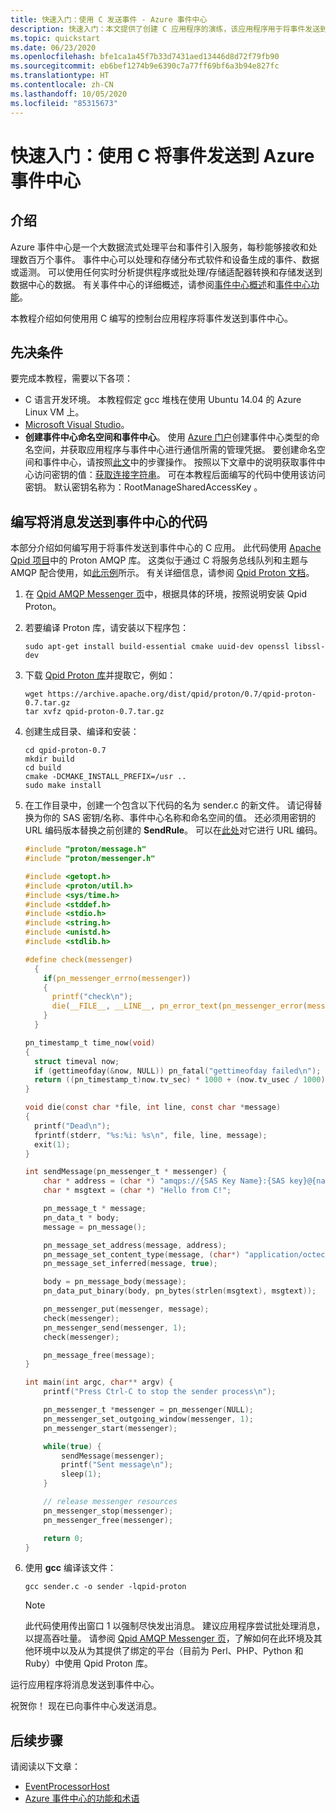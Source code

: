 ```yaml
---
title: 快速入门：使用 C 发送事件 - Azure 事件中心
description: 快速入门：本文提供了创建 C 应用程序的演练，该应用程序用于将事件发送到 Azure 事件中心。
ms.topic: quickstart
ms.date: 06/23/2020
ms.openlocfilehash: bfe1ca1a45f7b33d7431aed13446d8d72f79fb90
ms.sourcegitcommit: eb6bef1274b9e6390c7a77ff69bf6a3b94e827fc
ms.translationtype: HT
ms.contentlocale: zh-CN
ms.lasthandoff: 10/05/2020
ms.locfileid: "85315673"
---
```

# <a name="quickstart-send-events-to-azure-event-hubs-using-c"></a>快速入门：使用 C 将事件发送到 Azure 事件中心

## <a name="introduction"></a>介绍
Azure 事件中心是一个大数据流式处理平台和事件引入服务，每秒能够接收和处理数百万个事件。 事件中心可以处理和存储分布式软件和设备生成的事件、数据或遥测。 可以使用任何实时分析提供程序或批处理/存储适配器转换和存储发送到数据中心的数据。 有关事件中心的详细概述，请参阅[事件中心概述](event-hubs-about.md)和[事件中心功能](event-hubs-features.md)。

本教程介绍如何使用用 C 编写的控制台应用程序将事件发送到事件中心。 

## <a name="prerequisites"></a>先决条件
要完成本教程，需要以下各项：

* C 语言开发环境。 本教程假定 gcc 堆栈在使用 Ubuntu 14.04 的 Azure Linux VM 上。
* [Microsoft Visual Studio](https://www.visualstudio.com/)。
* **创建事件中心命名空间和事件中心**。 使用 [Azure 门户](https://portal.azure.com)创建事件中心类型的命名空间，并获取应用程序与事件中心进行通信所需的管理凭据。 要创建命名空间和事件中心，请按照[此文](event-hubs-create.md)中的步骤操作。 按照以下文章中的说明获取事件中心访问密钥的值：[获取连接字符串](event-hubs-get-connection-string.md#get-connection-string-from-the-portal)。 可在本教程后面编写的代码中使用该访问密钥。 默认密钥名称为：RootManageSharedAccessKey  。

## <a name="write-code-to-send-messages-to-event-hubs"></a>编写将消息发送到事件中心的代码
本部分介绍如何编写用于将事件发送到事件中心的 C 应用。 此代码使用 [Apache Qpid 项目](https://qpid.apache.org/)中的 Proton AMQP 库。 这类似于通过 C 将服务总线队列和主题与 AMQP 配合使用，如[此示例](https://code.msdn.microsoft.com/Using-Apache-Qpid-Proton-C-afd76504)所示。 有关详细信息，请参阅 [Qpid Proton 文档](https://qpid.apache.org/proton/index.html)。

1. 在 [Qpid AMQP Messenger 页](https://qpid.apache.org/proton/messenger.html)中，根据具体的环境，按照说明安装 Qpid Proton。
2. 若要编译 Proton 库，请安装以下程序包：
   
    ```shell
    sudo apt-get install build-essential cmake uuid-dev openssl libssl-dev
    ```
3. 下载 [Qpid Proton 库](https://qpid.apache.org/proton/index.html)并提取它，例如：
   
    ```shell
    wget https://archive.apache.org/dist/qpid/proton/0.7/qpid-proton-0.7.tar.gz
    tar xvfz qpid-proton-0.7.tar.gz
    ```
4. 创建生成目录、编译和安装：
   
    ```shell
    cd qpid-proton-0.7
    mkdir build
    cd build
    cmake -DCMAKE_INSTALL_PREFIX=/usr ..
    sudo make install
    ```
5. 在工作目录中，创建一个包含以下代码的名为 sender.c  的新文件。 请记得替换为你的 SAS 密钥/名称、事件中心名称和命名空间的值。 还必须用密钥的 URL 编码版本替换之前创建的 **SendRule**。 可以在[此处](https://www.w3schools.com/tags/ref_urlencode.asp)对它进行 URL 编码。
   
    ```c
    #include "proton/message.h"
    #include "proton/messenger.h"
   
    #include <getopt.h>
    #include <proton/util.h>
    #include <sys/time.h>
    #include <stddef.h>
    #include <stdio.h>
    #include <string.h>
    #include <unistd.h>
    #include <stdlib.h>
   
    #define check(messenger)                                                     \
      {                                                                          \
        if(pn_messenger_errno(messenger))                                        \
        {                                                                        \
          printf("check\n");                                                     \
          die(__FILE__, __LINE__, pn_error_text(pn_messenger_error(messenger))); \
        }                                                                        \
      }
   
    pn_timestamp_t time_now(void)
    {
      struct timeval now;
      if (gettimeofday(&now, NULL)) pn_fatal("gettimeofday failed\n");
      return ((pn_timestamp_t)now.tv_sec) * 1000 + (now.tv_usec / 1000);
    }  
   
    void die(const char *file, int line, const char *message)
    {
      printf("Dead\n");
      fprintf(stderr, "%s:%i: %s\n", file, line, message);
      exit(1);
    }
   
    int sendMessage(pn_messenger_t * messenger) {
        char * address = (char *) "amqps://{SAS Key Name}:{SAS key}@{namespace name}.servicebus.windows.net/{event hub name}";
        char * msgtext = (char *) "Hello from C!";
   
        pn_message_t * message;
        pn_data_t * body;
        message = pn_message();
   
        pn_message_set_address(message, address);
        pn_message_set_content_type(message, (char*) "application/octect-stream");
        pn_message_set_inferred(message, true);
   
        body = pn_message_body(message);
        pn_data_put_binary(body, pn_bytes(strlen(msgtext), msgtext));
   
        pn_messenger_put(messenger, message);
        check(messenger);
        pn_messenger_send(messenger, 1);
        check(messenger);
   
        pn_message_free(message);
    }
   
    int main(int argc, char** argv) {
        printf("Press Ctrl-C to stop the sender process\n");
   
        pn_messenger_t *messenger = pn_messenger(NULL);
        pn_messenger_set_outgoing_window(messenger, 1);
        pn_messenger_start(messenger);
   
        while(true) {
            sendMessage(messenger);
            printf("Sent message\n");
            sleep(1);
        }
   
        // release messenger resources
        pn_messenger_stop(messenger);
        pn_messenger_free(messenger);
   
        return 0;
    }
    ```
6. 使用 **gcc** 编译该文件：
   
    ```
    gcc sender.c -o sender -lqpid-proton
    ```

    > [!NOTE]
    > 此代码使用传出窗口 1 以强制尽快发出消息。 建议应用程序尝试批处理消息，以提高吞吐量。 请参阅 [Qpid AMQP Messenger 页](https://qpid.apache.org/proton/messenger.html)，了解如何在此环境及其他环境中以及从为其提供了绑定的平台（目前为 Perl、PHP、Python 和 Ruby）中使用 Qpid Proton 库。

运行应用程序将消息发送到事件中心。 

祝贺你！ 现在已向事件中心发送消息。

## <a name="next-steps"></a>后续步骤
请阅读以下文章：

- [EventProcessorHost](event-hubs-event-processor-host.md)
- [Azure 事件中心的功能和术语](event-hubs-features.md)


<!-- Images. -->
[21]: ./media/event-hubs-c-ephcs-getstarted/run-csharp-ephcs1.png
[24]: ./media/event-hubs-c-ephcs-getstarted/receive-eph-c.png
